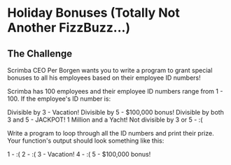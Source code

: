 # Holiday Bonuses (Totally Not Another FizzBuzz...)

## The Challenge

Scrimba CEO Per Borgen wants you to write a program to grant special bonuses to all his employees based on their employee ID numbers! 

Scrimba has 100 employees and their employee ID numbers range from 1 - 100. If the employee's ID number is: 

Divisible by 3 - Vacation! 
Divisible by 5 - $100,000 bonus! 
Divisible by both 3 and 5 - JACKPOT! 1 Million and a Yacht!
Not divisible by 3 or 5 - :(
    
Write a program to loop through all the ID numbers and print their prize. 
Your function's output should look something like this: 

1 - :(
2 - :(
3 - Vacation! 
4 - :(
5 - $100,000 bonus!